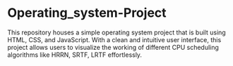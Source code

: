 # Operating_system-Project
This repository houses a simple operating system project that is built using HTML, CSS, and JavaScript. With a clean and intuitive user interface, this project allows users to visualize the working of different CPU scheduling algorithms like HRRN, SRTF, LRTF  effortlessly.
